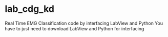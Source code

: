 # lab_cdg_kd
Real Time EMG Classification code by interfacing LabView and Python
You have to just need to download LabView and Python for interfacing
